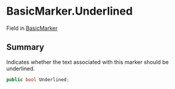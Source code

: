 # BasicMarker.Underlined

Field in [BasicMarker](/docs/api/csharp/yarn.unity.markuppalette.basicmarker.md)

## Summary


Indicates whether the text associated with this marker should be
underlined.


```csharp
public bool Underlined;
```

